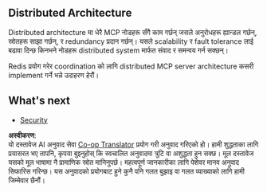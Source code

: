 <!--
CO_OP_TRANSLATOR_METADATA:
{
  "original_hash": "9730a53698bf9df8166d0080a8d5b61f",
  "translation_date": "2025-06-02T19:53:36+00:00",
  "source_file": "05-AdvancedTopics/mcp-scaling/README.md",
  "language_code": "ne"
}
-->
## Distributed Architecture

Distributed architecture मा धेरै MCP नोडहरू सँगै काम गर्छन् जसले अनुरोधहरू ह्यान्डल गर्छन्, स्रोतहरू साझा गर्छन्, र redundancy प्रदान गर्छन्। यसले scalability र fault tolerance लाई बढावा दिन्छ किनभने नोडहरू distributed system मार्फत संवाद र समन्वय गर्न सक्छन्।

Redis प्रयोग गरेर coordination को लागि distributed MCP server architecture कसरी implement गर्ने भन्ने उदाहरण हेरौं।

## What's next

- [Security](../mcp-security/README.md)

**अस्वीकरण**:  
यो दस्तावेज AI अनुवाद सेवा [Co-op Translator](https://github.com/Azure/co-op-translator) प्रयोग गरी अनुवाद गरिएको हो। हामी शुद्धताका लागि प्रयासरत भए तापनि, कृपया बुझ्नुहोस् कि स्वचालित अनुवादमा त्रुटि वा अशुद्धता हुन सक्छ। मूल दस्तावेज यसको मूल भाषामा नै प्रामाणिक स्रोत मानिनुपर्छ। महत्वपूर्ण जानकारीका लागि पेशेवर मानव अनुवाद सिफारिस गरिन्छ। यस अनुवादको प्रयोगबाट हुने कुनै पनि गलत बुझाइ वा गलत व्याख्याको लागि हामी जिम्मेवार छैनौं।